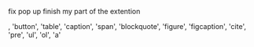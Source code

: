 fix pop up
finish my part of the extention



, 'button', 'table', 'caption', 'span', 'blockquote',  'figure', 'figcaption', 'cite', 'pre', 'ul', 'ol', 'a'

